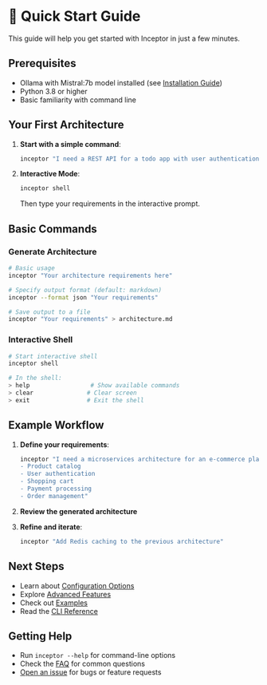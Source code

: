 # 🚀 Quick Start Guide

This guide will help you get started with Inceptor in just a few minutes.

## Prerequisites

- Ollama with Mistral:7b model installed (see [Installation Guide](installation.md))
- Python 3.8 or higher
- Basic familiarity with command line

## Your First Architecture

1. **Start with a simple command**:
   ```bash
   inceptor "I need a REST API for a todo app with user authentication"
   ```

2. **Interactive Mode**:
   ```bash
   inceptor shell
   ```
   Then type your requirements in the interactive prompt.

## Basic Commands

### Generate Architecture
```bash
# Basic usage
inceptor "Your architecture requirements here"

# Specify output format (default: markdown)
inceptor --format json "Your requirements"

# Save output to a file
inceptor "Your requirements" > architecture.md
```

### Interactive Shell
```bash
# Start interactive shell
inceptor shell

# In the shell:
> help                 # Show available commands
> clear               # Clear screen
> exit                # Exit the shell
```

## Example Workflow

1. **Define your requirements**:
   ```bash
   inceptor "I need a microservices architecture for an e-commerce platform with:
   - Product catalog
   - User authentication
   - Shopping cart
   - Payment processing
   - Order management"
   ```

2. **Review the generated architecture**

3. **Refine and iterate**:
   ```bash
   inceptor "Add Redis caching to the previous architecture"
   ```

## Next Steps

- Learn about [Configuration Options](guide/configuration.md)
- Explore [Advanced Features](guide/advanced-features.md)
- Check out [Examples](examples/)
- Read the [CLI Reference](guide/cli-reference.md)

## Getting Help

- Run `inceptor --help` for command-line options
- Check the [FAQ](about/faq.md) for common questions
- [Open an issue](https://github.com/yourusername/inceptor/issues) for bugs or feature requests
